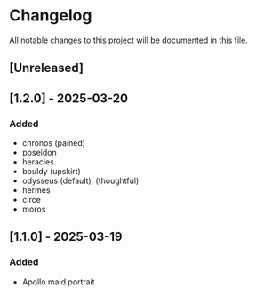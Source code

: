 # Changelog

All notable changes to this project will be documented in this file.


## [Unreleased]

## [1.2.0] - 2025-03-20

### Added

- chronos (pained)
- poseidon
- heracles
- bouldy (upskirt)
- odysseus (default), (thoughtful)
- hermes
- circe
- moros

## [1.1.0] - 2025-03-19

### Added

- Apollo maid portrait

